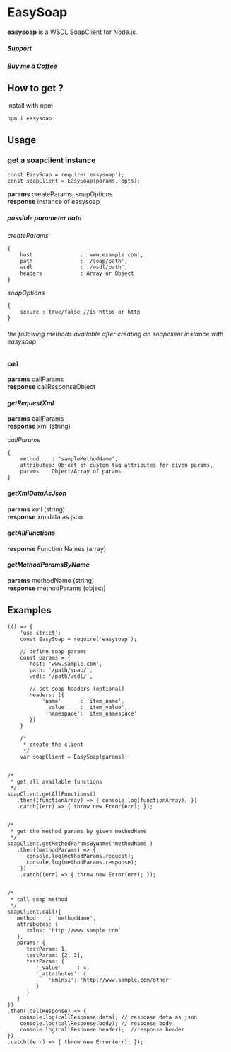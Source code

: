 # EasySoap

**easysoap** is a WSDL SoapClient for Node.js.

##### Support

##### [Buy me a Coffee](https://www.patreon.com/moszeed)



## How to get ?
install with npm

```shell
npm i easysoap
```

## Usage

### get a soapclient instance

    const EasySoap = require('easysoap');
    const soapClient = EasySoap(params, opts);

**params** createParams, soapOptions  
**response** instance of easysoap

##### possible parameter data
*createParams*

    {
        host               : 'www.example.com',
        path               : '/soap/path',
        wsdl               : '/wsdl/path',
        headers            : Array or Object
    }

*soapOptions*

    {
        secure : true/false //is https or http
    }

###### the following methods available after creating an soapclient instance with *easysoap*

#### *call*
**params** callParams  
**response** callResponseObject   

#### *getRequestXml*
**params** callParams  
**response** xml (string)  

*callParams*

	{
	    method    : "sampleMethodName",
	    attributes: Object of custom tag attributes for given params,
	    params	: Object/Array of params
	}


#### *getXmlDataAsJson*
**params** xml (string)  
**response** xmldata as json

#### *getAllFunctions*
**response** Function Names (array)

#### *getMethodParamsByName*
**params** methodName (string)  
**response** methodParams (object)

## Examples

	(() => {
	    'use strict';
	    const EasySoap = require('easysoap');
	
	    // define soap params
	    const params = {
		   host: 'www.sample.com',
		   path: '/path/soap/',
		   wsdl: '/path/wsdl/',
	
		   // set soap headers (optional)
		   headers: [{
		       'name'      : 'item_name',
	            'value'    : 'item_value',
	            'namespace': 'item_namespace'
	       }]
	    }
	
	    /*
	     * create the client
	     */
	    var soapClient = EasySoap(params);


    /*
     * get all available functions
     */
    soapClient.getAllFunctions()
       .then((functionArray) => { console.log(functionArray); })
       .catch((err) => { throw new Error(err); });


	/*
	 * get the method params by given methodName
	 */
	soapClient.getMethodParamsByName('methodName')
	   .then((methodParams) => {
	      console.log(methodParams.request);
	      console.log(methodParams.response);
	    })
	    .catch((err) => { throw new Error(err); });


	/*
	 * call soap method
	 */
	soapClient.call({
	   method    : 'methodName',
	   attributes: {
	      xmlns: 'http://www.sample.com'
	   },
	   params: {
	      testParam: 1,
	      testParam: [2, 3],
	      testParam: {
	         '_value'     : 4,
	         '_attributes': {
	             'xmlns1': 'http://www.sample.com/other'
	         }
	      }
	   }
	})
	.then((callResponse) => {
	    console.log(callResponse.data);	// response data as json
	    console.log(callResponse.body);	// response body
	    console.log(callResponse.header);  //response header
	})
	.catch((err) => { throw new Error(err); });
